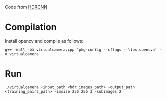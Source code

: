 Code from [HDRCNN](https://github.com/gabrieleilertsen/hdrcnn/tree/master/training_code/virtualcamera)  

# Compilation
Install opencv and compile as follows:

    g++ -Wall -O3 virtualcamera.cpp `pkg-config --cflags --libs opencv4` -o virtualcamera

# Run

    ./virtualcamera -input_path <hdr_images_path> -output_path <training_pairs_path> -imsize 256 256 3 -subimages 2